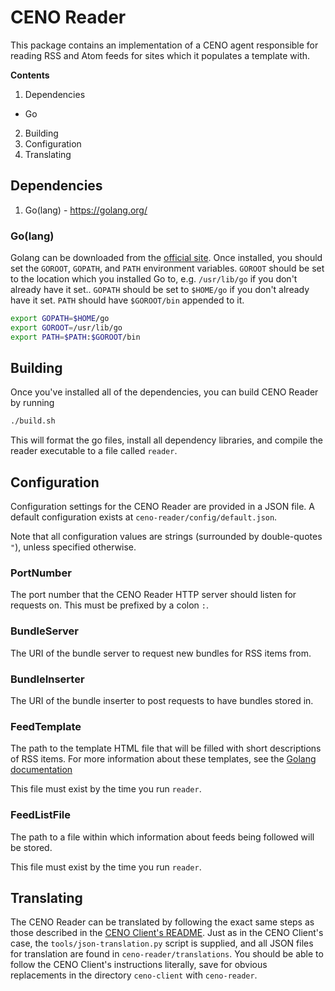 # CENO Reader

This package contains an implementation of a CENO agent responsible for reading RSS and Atom
feeds for sites which it populates a template with.

**Contents**

1. Dependencies
  * Go
2. Building
3. Configuration
4. Translating

## Dependencies

1. Go(lang) - https://golang.org/

### Go(lang)

Golang can be downloaded from the [official site](https://golang.org).
Once installed, you should set the `GOROOT`, `GOPATH`, and `PATH` environment variables.
`GOROOT` should be set to the location which you installed Go to, e.g. `/usr/lib/go`
if you don't already have it set..
`GOPATH` should be set to `$HOME/go` if you don't already have it set.
`PATH` should have `$GOROOT/bin` appended to it.

```bash
export GOPATH=$HOME/go
export GOROOT=/usr/lib/go
export PATH=$PATH:$GOROOT/bin
```

## Building

Once you've installed all of the dependencies, you can build CENO Reader by running

```bash
./build.sh
```

This will format the go files, install all dependency libraries, and compile the
reader executable to a file called `reader`.

## Configuration

Configuration settings for the CENO Reader are provided in a JSON file.  A default configuration
exists at `ceno-reader/config/default.json`.

Note that all configuration values are strings (surrounded by double-quotes `"`), unless
specified otherwise.

### PortNumber

The port number that the CENO Reader HTTP server should listen for requests on.  This must be
prefixed by a colon `:`.

### BundleServer

The URI of the bundle server to request new bundles for RSS items from.

### BundleInserter

The URI of the bundle inserter to post requests to have bundles stored in.

### FeedTemplate

The path to the template HTML file that will be filled with short descriptions of RSS items.
For more information about these templates, see the
[Golang documentation](https://golang.org/pkg/html/template/#ParseFiles)

This file must exist by the time you run `reader`.

### FeedListFile

The path to a file within which information about feeds being followed will be stored.

This file must exist by the time you run `reader`.

## Translating

The CENO Reader can be translated by following the exact same steps as those described
in the [CENO Client's README](https://github.com/equalitie/ceno/blob/next/ceno-client/README.md).
Just as in the CENO Client's case, the `tools/json-translation.py` script is supplied,
and all JSON files for translation are found in `ceno-reader/translations`.  You should be
able to follow the CENO Client's instructions literally, save for obvious replacements in
the directory `ceno-client` with `ceno-reader`.
